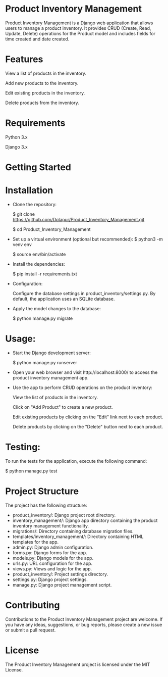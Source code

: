 # Product Inventory Management
Product Inventory Management is a Django web application that allows users to manage a product inventory. It provides CRUD (Create, Read, Update, Delete) operations for the Product model and includes fields for time created and date created.

# Features
  View a list of products in the inventory.

  Add new products to the inventory.

  Edit existing products in the inventory.

  Delete products from the inventory.

# Requirements
  Python 3.x

  Django 3.x

# Getting Started
# Installation
- Clone the repository:

  $ git clone https://github.com/Dolapur/Product_Inventory_Management.git

  $ cd Product_Inventory_Management

- Set up a virtual environment (optional but recommended):
  $ python3 -m venv env

  $ source env/bin/activate

- Install the dependencies:

  $ pip install -r requirements.txt

- Configuration:

  Configure the database settings in product_inventory/settings.py. By default, the application uses an SQLite database.

- Apply the model changes to the database:

  $ python manage.py migrate

# Usage:

- Start the Django development server:

  $ python manage.py runserver

- Open your web browser and visit http://localhost:8000/ to access the product inventory management app.

- Use the app to perform CRUD operations on the product inventory:

  View the list of products in the inventory.

  Click on "Add Product" to create a new product.

  Edit existing products by clicking on the "Edit" link next to each product.

  Delete products by clicking on the "Delete" button next to each product.

# Testing:

  To run the tests for the application, execute the following command:

  $ python manage.py test

# Project Structure
The project has the following structure:
- product_inventory/: Django project root directory.
- inventory_management/: Django app directory containing the product inventory management functionality.
- migrations/: Directory containing database migration files.
- templates/inventory_management/: Directory containing HTML templates for the app.
- admin.py: Django admin configuration.
- forms.py: Django forms for the app.
- models.py: Django models for the app.
- urls.py: URL configuration for the app.
- views.py: Views and logic for the app.
- product_inventory/: Project settings directory.
- settings.py: Django project settings.
- manage.py: Django project management script.

# Contributing
  Contributions to the Product Inventory Management project are welcome. If you have any ideas, suggestions, or bug reports, please create a new issue or submit a pull request.

# License
  The Product Inventory Management project is licensed under the MIT License.
